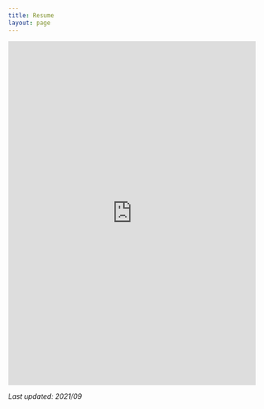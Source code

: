 ```yaml
---
title: Resume
layout: page
---
```


<embed type="application/pdf" src="https://drive.google.com/viewerng/
viewer?embedded=true&url=https://github.com/hlefebvr/hlefebvr.github.io/raw/master/public/pdf/Curriculum_Vitae.pdf" style="width:100%" height="700">

*Last updated: 2021/09*